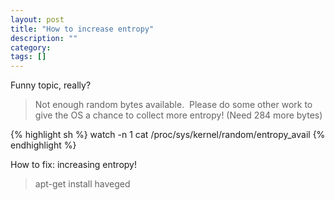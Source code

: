 ```yaml
---
layout: post
title: "How to increase entropy"
description: ""
category: 
tags: []
---
```


Funny topic, really?


> Not enough random bytes available.  Please do some other work to give
the OS a chance to collect more entropy! (Need 284 more bytes)

{% highlight sh %}
watch -n 1 cat /proc/sys/kernel/random/entropy_avail
{% endhighlight %}

How to fix: increasing entropy!
> apt-get install haveged

